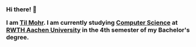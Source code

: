 ---
---
<h3>
Hi there! 👋

I am <a href="" class="my-a"><span class="text-rainbow-3 text-2xl font-bold">Til Mohr</span></a>. I am currently studying <a href="https://www.rwth-aachen.de/cms/root/Studium/Vor-dem-Studium/Studiengaenge/Liste-Aktuelle-Studiengaenge/Studiengangbeschreibung/~bnzs/Informatik-B-Sc-/?lidx=1" class="my-a"><span class="text-rainbow-5 text-2xl font-bold">Computer Science</span></a> at <a href="https://www.rwth-aachen.de" class="my-a"><span class="text-rainbow-1 text-2xl font-bold">RWTH Aachen University</span></a> in the 4th semester of my Bachelor's degree.
</h3>